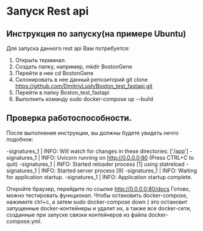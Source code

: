 # Запуск Rest api

## Инструкция по запуску(на примере Ubuntu)
Для запуска данного rest api Вам потребуется:
1. Открыть терминал.
2. Создать папку, например, mkdir BostonGene
3. Перейти в нее cd BostonGene
4. Склонировать в нее данный репозиторий  git clone https://github.com/DmitriyLush/Boston_test_fastapi.git
5. Перейти в папку Boston_test_fastapi
6. Выполнить команду sudo docker-compose up --build
## Проверка работоспособности.
После выполнения инструкции, вы должны будете увидеть нечто подобное:

-signatures_1  | INFO:     Will watch for changes in these directories: ['/app']
-signatures_1  | INFO:     Uvicorn running on http://0.0.0.0:80 (Press CTRL+C to quit)
-signatures_1  | INFO:     Started reloader process [1] using statreload
-signatures_1  | INFO:     Started server process [9]
-signatures_1  | INFO:     Waiting for application startup.
-signatures_1  | INFO:     Application startup complete.

Откройте браузер, перейдите по ссылке http://0.0.0.0:80/docs
Готово, можно тестировать функционал.
Чтобы остановить docker-compose, нажимите ctrl+c, а затем sudo docker-compose down ( это остановит запущенные docker-контейнеры и удалит их, а также все docker-сети, созданные при запуске связки контейнеров из файла docker-compose.yml.
